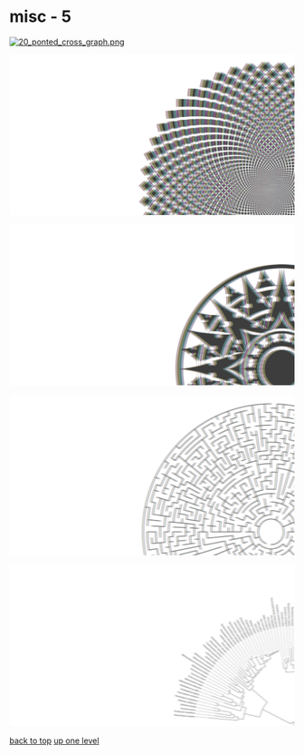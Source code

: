 # misc - 5
[![20_ponted_cross_graph.png](/terminal/chromatic%20aberration/big/misc/20_ponted_cross_graph.png "20_ponted_cross_graph.png")](https://raw.githubusercontent.com/buckmanc/wallpapers/main/terminal/chromatic%20aberration/big/misc/20_ponted_cross_graph.png)

[![circle_squares.png](/terminal/chromatic%20aberration/big/misc/circle_squares.png "circle_squares.png")](https://raw.githubusercontent.com/buckmanc/wallpapers/main/terminal/chromatic%20aberration/big/misc/circle_squares.png)

[![compass_rose_cantino.png](/terminal/chromatic%20aberration/big/misc/compass_rose_cantino.png "compass_rose_cantino.png")](https://raw.githubusercontent.com/buckmanc/wallpapers/main/terminal/chromatic%20aberration/big/misc/compass_rose_cantino.png)

[![maze.png](/terminal/chromatic%20aberration/big/misc/maze.png "maze.png")](https://raw.githubusercontent.com/buckmanc/wallpapers/main/terminal/chromatic%20aberration/big/misc/maze.png)

[![tree_of_life_svg.png](/terminal/chromatic%20aberration/big/misc/tree_of_life_svg.png "tree_of_life_svg.png")](https://raw.githubusercontent.com/buckmanc/wallpapers/main/terminal/chromatic%20aberration/big/misc/tree_of_life_svg.png)



[back to top](#)
[up one level](/terminal/chromatic%20aberration/big/README.MD)
